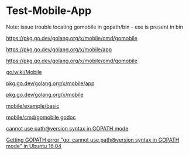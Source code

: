 # Test-Mobile-App

Note: issue trouble locating gomobile in gopath/bin - exe is present in bin

https://pkg.go.dev/golang.org/x/mobile/cmd/gomobile

https://pkg.go.dev/golang.org/x/mobile/app

https://pkg.go.dev/golang.org/x/mobile/cmd/gomobile


[go/wiki/Mobile](https://github.com/golang/go/wiki/Mobile)

[pkg.go.dev/golang.org/x/mobile/app](https://pkg.go.dev/golang.org/x/mobile/app)

[pkg.go.dev/golang.org/x/mobile](https://pkg.go.dev/golang.org/x/mobile)

[mobile/example/basic](https://pkg.go.dev/golang.org/x/mobile/example/basic)

[mobile/cmd/gomobile godoc](https://pkg.go.dev/golang.org/x/mobile/cmd/gomobile?utm_source=godoc)


[cannot use path@version syntax in GOPATH mode](https://www.google.com/search?q=cannot+use+path%40version+syntax+in+GOPATH+mode&sxsrf=AJOqlzVqU2_gF0MnMKyBMWwNMhbuguSugA%3A1678800659087&source=hp&ei=E3cQZLTbAt6v5NoP45ST-A8&iflsig=AK50M_UAAAAAZBCFI1W28SnhsoN4jZsXzlDlxC-PA3r7&ved=0ahUKEwj0sLnnw9v9AhXeF1kFHWPKBP8Q4dUDCAo&uact=5&oq=cannot+use+path%40version+syntax+in+GOPATH+mode&gs_lcp=Cgdnd3Mtd2l6EAMyBQgAEIAEMgYIABAWEB4yCAgAEBYQHhAKMgYIABAWEB4yBggAEBYQHjIGCAAQFhAeMgYIABAWEB4yBggAEBYQHjIGCAAQFhAeMgUIABCGA1AAWABgjwNoAHAAeACAAZABiAGQAZIBAzAuMZgBAKABAqABAQ&sclient=gws-wiz)

[Getting GOPATH error "go: cannot use path@version syntax in GOPATH mode" in Ubuntu 16.04](https://stackoverflow.com/questions/54415733/getting-gopath-error-go-cannot-use-pathversion-syntax-in-gopath-mode-in-ubun)
